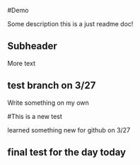 #Demo

Some description
this is a just readme doc!

## Subheader

More text

## test branch on 3/27

Write something on my own

#This is a new test

learned something new for github on 3/27

## final test for the day today
